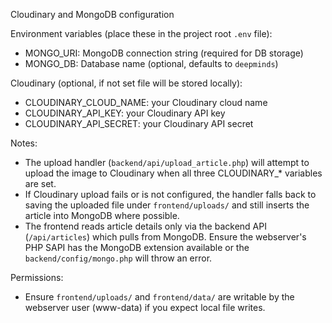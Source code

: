Cloudinary and MongoDB configuration

Environment variables (place these in the project root `.env` file):

- MONGO_URI: MongoDB connection string (required for DB storage)
- MONGO_DB: Database name (optional, defaults to `deepminds`)

Cloudinary (optional, if not set file will be stored locally):

- CLOUDINARY_CLOUD_NAME: your Cloudinary cloud name
- CLOUDINARY_API_KEY: your Cloudinary API key
- CLOUDINARY_API_SECRET: your Cloudinary API secret

Notes:
- The upload handler (`backend/api/upload_article.php`) will attempt to upload the image to Cloudinary when all three CLOUDINARY_* variables are set.
- If Cloudinary upload fails or is not configured, the handler falls back to saving the uploaded file under `frontend/uploads/` and still inserts the article into MongoDB where possible.
- The frontend reads article details only via the backend API (`/api/articles`) which pulls from MongoDB. Ensure the webserver's PHP SAPI has the MongoDB extension available or the `backend/config/mongo.php` will throw an error.

Permissions:
- Ensure `frontend/uploads/` and `frontend/data/` are writable by the webserver user (www-data) if you expect local file writes.
